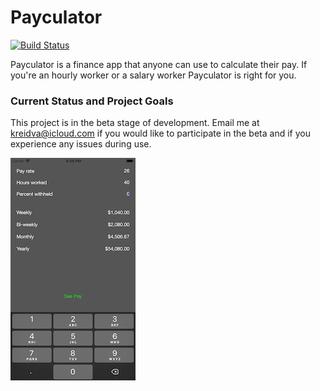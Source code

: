 # Payculator

[![Build Status](https://app.bitrise.io/app/7e4b61caf651a79f/status.svg?token=pcDfUJvOFL12Bp_do2M6gw)](https://app.bitrise.io/app/7e4b61caf651a79f)

Payculator is a finance app that anyone can use to calculate their pay. If you're an hourly worker or a salary worker Payculator is right for you.

### Current Status and Project Goals

This project is in the beta stage of development. Email me at kreidva@icloud.com if you would like to participate in the beta and if you experience any issues during use.




![alt text](https://raw.githubusercontent.com/kelcodesstuff/Payculator/master/Docs/iPhone8Plus-0.png)
